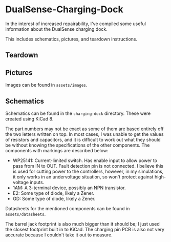 # DualSense-Charging-Dock

In the interest of increased repairability, I've compiled some useful information about the DualSense charging dock.

This includes schematics, pictures, and teardown instructions.

## Teardown

## Pictures

Images can be found in `assets/images`.

## Schematics

Schematics can be found in the `charging-dock` directory.
These were created using KiCad 8.

The part numbers may not be exact as some of them are based entirely off the two letters written on top.
In most cases, I was unable to get the values of resistors and capacitors, and it is difficult to work out what they should be without knowing the specifications of the other components.
The components with markings are described below:

* WP25141: Current-limited switch. Has enable input to allow power to pass from IN to OUT. Fault detection pin is not connected. I believe this is used for cutting power to the controllers, however, in my simulations, it only works in an undervoltage situation, so won't protect against high-voltage inputs.
* 1AM: A 3-terminal device, possibly an NPN transistor.
* E2: Some type of diode, likely a Zener.
* GD: Some type of diode, likely a Zener.

Datasheets for the mentioned components can be found in `assets/datasheets`.

The barrel jack footprint is also much bigger than it should be; I just used the closest footprint built in to KiCad.
The charging pin PCB is also not very accurate because I couldn't take it out to measure.
